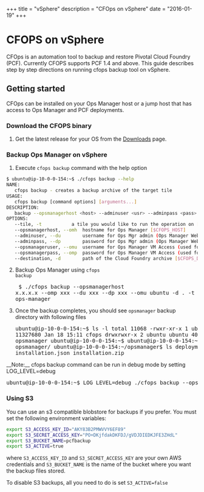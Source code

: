 +++
title = "vSphere"
description = "CFOps on vSphere"
date = "2016-01-19"
+++

# CFOPS on vSphere
CFOps is an automation tool to backup and restore Pivotal Cloud Foundry (PCF). Currently CFOPS supports PCF 1.4 and above.
This guide describes step by step directions on running cfops backup tool on vSphere.

## Getting started
CFOps can be installed on your Ops Manager host or a jump host that has access to Ops Manager and PCF deployments.

### Download the CFOPS binary

1. Get the latest release for your OS from the <a class="page-scroll" href="./downloads/release">Downloads</a> page.

### Backup Ops Manager on vSphere

1. Execute `cfops backup` command with the help option
```bash
$ ubuntu@ip-10-0-0-154:~$ ./cfops backup --help
NAME:
   cfops backup - creates a backup archive of the target tile
USAGE:
   cfops backup [command options] [arguments...]
DESCRIPTION:
   backup --opsmanagerhost <host> --adminuser <usr> --adminpass <pass> --opsmanageruser <opsuser> --opsmanagerpass <opspass> -d <dir> --tile elastic-runtime
OPTIONS:
   --tile, -t 			a tile you would like to run the operation on [$CFOPS_TILE]
   --opsmanagerhost, --omh 	hostname for Ops Manager [$CFOPS_HOST]
   --adminuser, --du 		username for Ops Mgr admin (Ops Manager WebConsole Credentials) [$CFOPS_ADMIN_USER]
   --adminpass, --dp 		password for Ops Mgr admin (Ops Manager WebConsole Credentials) [$CFOPS_ADMIN_PASS]
   --opsmanageruser, --omu 	username for Ops Manager VM Access (used for ssh connections) [$CFOPS_OM_USER]
   --opsmanagerpass, --omp 	password for Ops Manager VM Access (used for ssh connections) [$CFOPS_OM_PASS]
   --destination, -d 		path of the Cloud Foundry archive [$CFOPS_DEST_PATH]
```

2. Backup Ops Manager using <code>cfops backup</code><pre class='terminal'>
    $ ./cfops backup --opsmanagerhost x.x.x.x --omp xxx  --du xxx --dp xxx --omu ubuntu -d . -t ops-manager
</pre>

3. Once the backup completes, you should see <code>opsmanager</code> backup directory with following files <pre class='terminal'>
ubuntu@ip-10-0-0-154:~$ ls -l
total 11068
-rwxr-xr-x 1 ubuntu ubuntu 11327680 Jan 18 15:11 cfops
drwxrwxr-x 2 ubuntu ubuntu     4096 Jan 18 19:38 opsmanager
ubuntu@ip-10-0-0-154:~$
ubuntu@ip-10-0-0-154:~$ cd opsmanager/
ubuntu@ip-10-0-0-154:~/opsmanager$ ls
deployments.tar.gz  installation.json  installation.zip
</pre>
__Note:__  cfops backup command can be run in debug mode by setting LOG_LEVEL=debug <pre class='terminal'>
ubuntu@ip-10-0-0-154:~$ LOG_LEVEL=debug ./cfops backup --opsmanagerhost xx.xx.xx.xx --omp x --du xxx --dp xxx --omu ubuntu -d . -t ops-manager
</pre>

### Using S3

You can use an s3 compatible blobstore for backups if you prefer. You must set the following environment variables:
```bash
export S3_ACCESS_KEY_ID="AKY83B2PMWVVY6EF89"
export S3_SECRET_ACCESS_KEY="PO+DKjfdakDKFDJ/gVDJDIEDKJFE3ZHdL"
export S3_BUCKET_NAME=pcfbackup
export S3_ACTIVE=true
```
where `S3_ACCESS_KEY_ID` and `S3_SECRET_ACCESS_KEY` are your own AWS credentials and `S3_BUCKET_NAME` is the name of the bucket where you want the backup files stored.

To disable S3 backups, all you need to do is set `S3_ACTIVE=false`
